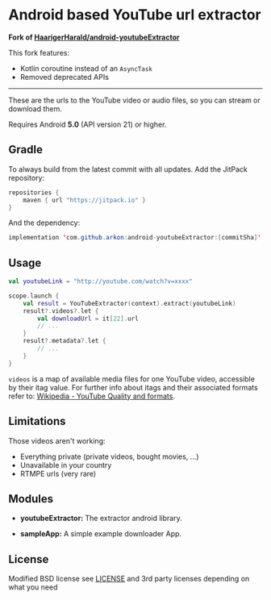 Android based YouTube url extractor
=======================================================

**Fork of [HaarigerHarald/android-youtubeExtractor](https://github.com/HaarigerHarald/android-youtubeExtractor)**

This fork features:
- Kotlin coroutine instead of an `AsyncTask`
- Removed deprecated APIs

---

These are the urls to the YouTube video or audio files, so you can stream or download them.

Requires Android **5.0** (API version 21) or higher.

## Gradle

To always build from the latest commit with all updates. Add the JitPack repository:

```java
repositories {
    maven { url "https://jitpack.io" }
}
```

And the dependency:

```java
implementation 'com.github.arkon:android-youtubeExtractor:[commitSha]'
```

## Usage

```kt
val youtubeLink = "http://youtube.com/watch?v=xxxx"

scope.launch {
    val result = YouTubeExtractor(context).extract(youtubeLink)
    result?.videos?.let {
        val downloadUrl = it[22].url
        // ...
    }
    result?.metadata?.let {
        // ...
    }
}
```

`videos` is a map of available media files for one YouTube video, accessible by their itag value.
For further info about itags and their associated formats refer to: [Wikipedia - YouTube Quality and formats](http://en.wikipedia.org/wiki/YouTube#Quality_and_formats).


## Limitations

Those videos aren't working:

* Everything private (private videos, bought movies, ...)
* Unavailable in your country
* RTMPE urls (very rare)


## Modules

* **youtubeExtractor:** The extractor android library.

* **sampleApp:** A simple example downloader App.

## License

Modified BSD license see [LICENSE](LICENSE) and 3rd party licenses depending on what you need
